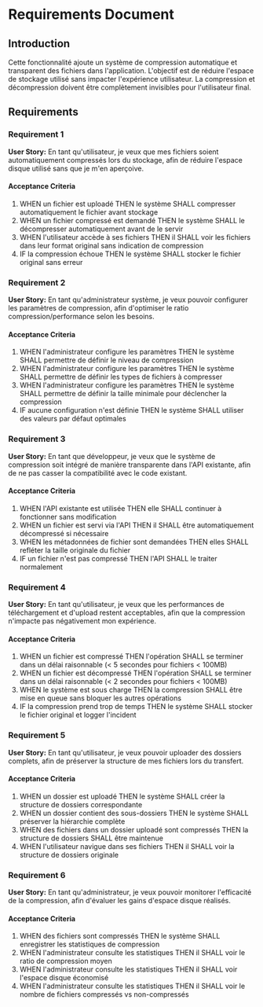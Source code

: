 # Requirements Document

## Introduction

Cette fonctionnalité ajoute un système de compression automatique et transparent des fichiers dans l'application. L'objectif est de réduire l'espace de stockage utilisé sans impacter l'expérience utilisateur. La compression et décompression doivent être complètement invisibles pour l'utilisateur final.

## Requirements

### Requirement 1

**User Story:** En tant qu'utilisateur, je veux que mes fichiers soient automatiquement compressés lors du stockage, afin de réduire l'espace disque utilisé sans que je m'en aperçoive.

#### Acceptance Criteria

1. WHEN un fichier est uploadé THEN le système SHALL compresser automatiquement le fichier avant stockage
2. WHEN un fichier compressé est demandé THEN le système SHALL le décompresser automatiquement avant de le servir
3. WHEN l'utilisateur accède à ses fichiers THEN il SHALL voir les fichiers dans leur format original sans indication de compression
4. IF la compression échoue THEN le système SHALL stocker le fichier original sans erreur

### Requirement 2

**User Story:** En tant qu'administrateur système, je veux pouvoir configurer les paramètres de compression, afin d'optimiser le ratio compression/performance selon les besoins.

#### Acceptance Criteria

1. WHEN l'administrateur configure les paramètres THEN le système SHALL permettre de définir le niveau de compression
2. WHEN l'administrateur configure les paramètres THEN le système SHALL permettre de définir les types de fichiers à compresser
3. WHEN l'administrateur configure les paramètres THEN le système SHALL permettre de définir la taille minimale pour déclencher la compression
4. IF aucune configuration n'est définie THEN le système SHALL utiliser des valeurs par défaut optimales

### Requirement 3

**User Story:** En tant que développeur, je veux que le système de compression soit intégré de manière transparente dans l'API existante, afin de ne pas casser la compatibilité avec le code existant.

#### Acceptance Criteria

1. WHEN l'API existante est utilisée THEN elle SHALL continuer à fonctionner sans modification
2. WHEN un fichier est servi via l'API THEN il SHALL être automatiquement décompressé si nécessaire
3. WHEN les métadonnées de fichier sont demandées THEN elles SHALL refléter la taille originale du fichier
4. IF un fichier n'est pas compressé THEN l'API SHALL le traiter normalement

### Requirement 4

**User Story:** En tant qu'utilisateur, je veux que les performances de téléchargement et d'upload restent acceptables, afin que la compression n'impacte pas négativement mon expérience.

#### Acceptance Criteria

1. WHEN un fichier est compressé THEN l'opération SHALL se terminer dans un délai raisonnable (< 5 secondes pour fichiers < 100MB)
2. WHEN un fichier est décompressé THEN l'opération SHALL se terminer dans un délai raisonnable (< 2 secondes pour fichiers < 100MB)
3. WHEN le système est sous charge THEN la compression SHALL être mise en queue sans bloquer les autres opérations
4. IF la compression prend trop de temps THEN le système SHALL stocker le fichier original et logger l'incident

### Requirement 5

**User Story:** En tant qu'utilisateur, je veux pouvoir uploader des dossiers complets, afin de préserver la structure de mes fichiers lors du transfert.

#### Acceptance Criteria

1. WHEN un dossier est uploadé THEN le système SHALL créer la structure de dossiers correspondante
2. WHEN un dossier contient des sous-dossiers THEN le système SHALL préserver la hiérarchie complète
3. WHEN des fichiers dans un dossier uploadé sont compressés THEN la structure de dossiers SHALL être maintenue
4. WHEN l'utilisateur navigue dans ses fichiers THEN il SHALL voir la structure de dossiers originale

### Requirement 6

**User Story:** En tant qu'administrateur, je veux pouvoir monitorer l'efficacité de la compression, afin d'évaluer les gains d'espace disque réalisés.

#### Acceptance Criteria

1. WHEN des fichiers sont compressés THEN le système SHALL enregistrer les statistiques de compression
2. WHEN l'administrateur consulte les statistiques THEN il SHALL voir le ratio de compression moyen
3. WHEN l'administrateur consulte les statistiques THEN il SHALL voir l'espace disque économisé
4. WHEN l'administrateur consulte les statistiques THEN il SHALL voir le nombre de fichiers compressés vs non-compressés
